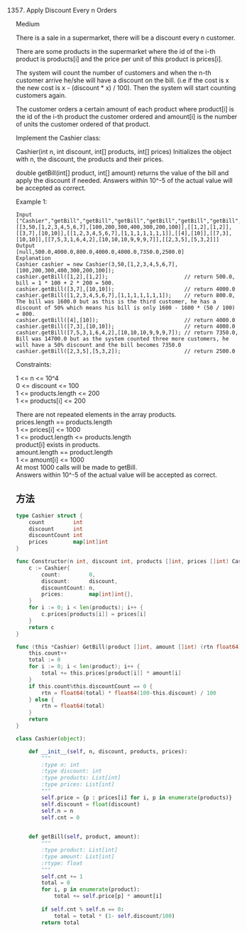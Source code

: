 1357. Apply Discount Every n Orders


Medium


There is a sale in a supermarket, there will be a discount every n customer.

There are some products in the supermarket where the id of the i-th product is products[i] and the price per unit of this product is prices[i].

The system will count the number of customers and when the n-th customer arrive he/she will have a discount on the bill. (i.e if the cost is x the new cost is x - (discount * x) / 100). Then the system will start counting customers again.

The customer orders a certain amount of each product where product[i] is the id of the i-th product the customer ordered and amount[i] is the number of units the customer ordered of that product.

Implement the Cashier class:

Cashier(int n, int discount, int[] products, int[] prices) Initializes the object with n, the discount, the products and their prices.

double getBill(int[] product, int[] amount) returns the value of the bill and apply the discount if needed. Answers within 10^-5 of the actual value will be accepted as correct.
 

Example 1:

```
Input
["Cashier","getBill","getBill","getBill","getBill","getBill","getBill","getBill"]
[[3,50,[1,2,3,4,5,6,7],[100,200,300,400,300,200,100]],[[1,2],[1,2]],[[3,7],[10,10]],[[1,2,3,4,5,6,7],[1,1,1,1,1,1,1]],[[4],[10]],[[7,3],[10,10]],[[7,5,3,1,6,4,2],[10,10,10,9,9,9,7]],[[2,3,5],[5,3,2]]]
Output
[null,500.0,4000.0,800.0,4000.0,4000.0,7350.0,2500.0]
Explanation
Cashier cashier = new Cashier(3,50,[1,2,3,4,5,6,7],[100,200,300,400,300,200,100]);
cashier.getBill([1,2],[1,2]);                        // return 500.0, bill = 1 * 100 + 2 * 200 = 500.
cashier.getBill([3,7],[10,10]);                      // return 4000.0
cashier.getBill([1,2,3,4,5,6,7],[1,1,1,1,1,1,1]);    // return 800.0, The bill was 1600.0 but as this is the third customer, he has a discount of 50% which means his bill is only 1600 - 1600 * (50 / 100) = 800.
cashier.getBill([4],[10]);                           // return 4000.0
cashier.getBill([7,3],[10,10]);                      // return 4000.0
cashier.getBill([7,5,3,1,6,4,2],[10,10,10,9,9,9,7]); // return 7350.0, Bill was 14700.0 but as the system counted three more customers, he will have a 50% discount and the bill becomes 7350.0
cashier.getBill([2,3,5],[5,3,2]);                    // return 2500.0
```

Constraints:

1 <= n <= 10^4  
0 <= discount <= 100  
1 <= products.length <= 200  
1 <= products[i] <= 200  

There are not repeated elements in the array products.  
prices.length == products.length  
1 <= prices[i] <= 1000  
1 <= product.length <= products.length  
product[i] exists in products.  
amount.length == product.length  
1 <= amount[i] <= 1000  
At most 1000 calls will be made to getBill.  
Answers within 10^-5 of the actual value will be accepted as correct.  


## 方法

```go
type Cashier struct {
    count         int
    discount      int
    discountCount int
    prices        map[int]int
}

func Constructor(n int, discount int, products []int, prices []int) Cashier {
    c := Cashier{
        count:         0,
        discount:      discount,
        discountCount: n,
        prices:        map[int]int{},
    }
    for i := 0; i < len(products); i++ {
        c.prices[products[i]] = prices[i]
    }
    return c
}

func (this *Cashier) GetBill(product []int, amount []int) (rtn float64) {
    this.count++
    total := 0
    for i := 0; i < len(product); i++ {
        total += this.prices[product[i]] * amount[i]
    }
    if this.count%this.discountCount == 0 {
        rtn = float64(total) * float64(100-this.discount) / 100
    } else {
        rtn = float64(total)
    }
    return
}

```





```python
class Cashier(object):

    def __init__(self, n, discount, products, prices):
        """
        :type n: int
        :type discount: int
        :type products: List[int]
        :type prices: List[int]
        """
        self.price = {p : prices[i] for i, p in enumerate(products)}
        self.discount = float(discount)
        self.n = n
        self.cnt = 0
        

    def getBill(self, product, amount):
        """
        :type product: List[int]
        :type amount: List[int]
        :rtype: float
        """
        self.cnt += 1
        total = 0
        for i, p in enumerate(product):
            total += self.price[p] * amount[i]
            
        if self.cnt % self.n == 0:
            total = total * (1- self.discount/100)
        return total
```